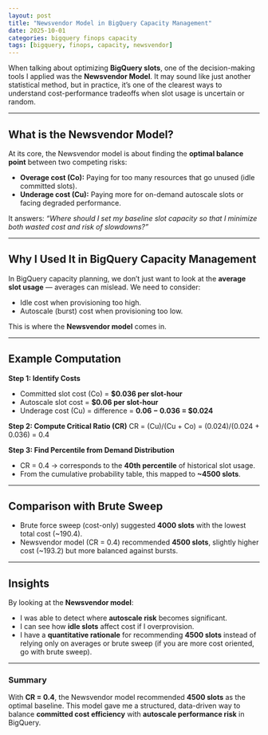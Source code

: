 ```yaml
---
layout: post
title: "Newsvendor Model in BigQuery Capacity Management"
date: 2025-10-01
categories: bigquery finops capacity
tags: [bigquery, finops, capacity, newsvendor]
---
```


When talking about optimizing **BigQuery slots**, one of the decision-making tools I applied was the **Newsvendor Model**. It may sound like just another statistical method, but in practice, it’s one of the clearest ways to understand cost-performance tradeoffs when slot usage is uncertain or random.

---

## What is the Newsvendor Model?

At its core, the Newsvendor model is about finding the **optimal balance point** between two competing risks:

* **Overage cost (Co):** Paying for too many resources that go unused (idle committed slots).
* **Underage cost (Cu):** Paying more for on-demand autoscale slots or facing degraded performance.

It answers: *“Where should I set my baseline slot capacity so that I minimize both wasted cost and risk of slowdowns?”*

---

## Why I Used It in BigQuery Capacity Management

In BigQuery capacity planning, we don’t just want to look at the **average slot usage** — averages can mislead. We need to consider:

* Idle cost when provisioning too high.
* Autoscale (burst) cost when provisioning too low.

This is where the **Newsvendor model** comes in.

---

## Example Computation

**Step 1: Identify Costs**

* Committed slot cost (Co) = **$0.036 per slot-hour**
* Autoscale slot cost = **$0.06 per slot-hour**
* Underage cost (Cu) = difference = **0.06 − 0.036 = $0.024**

**Step 2: Compute Critical Ratio (CR)**
CR = (Cu)/(Cu + Co) = (0.024)/(0.024 + 0.036) = 0.4

**Step 3: Find Percentile from Demand Distribution**

* CR = 0.4 → corresponds to the **40th percentile** of historical slot usage.
* From the cumulative probability table, this mapped to **~4500 slots**.

---

## Comparison with Brute Sweep

* Brute force sweep (cost-only) suggested **4000 slots** with the lowest total cost (~190.4).
* Newsvendor model (CR = 0.4) recommended **4500 slots**, slightly higher cost (~193.2) but more balanced against bursts.
---

## Insights

By looking at the **Newsvendor model**:

* I was able to detect where **autoscale risk** becomes significant.
* I can see how **idle slots** affect cost if I overprovision.
* I have a **quantitative rationale** for recommending **4500 slots** instead of relying only on averages or brute sweep (if you are more cost oriented, go with brute sweep).

---

### Summary

With **CR = 0.4**, the Newsvendor model recommended **4500 slots** as the optimal baseline. 
This model gave me a structured, data-driven way to balance **committed cost efficiency** with **autoscale performance risk** in BigQuery.
